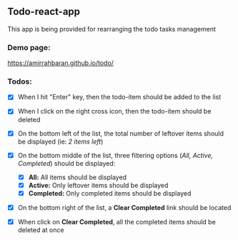 ## Todo-react-app
This app is being provided for rearranging the todo tasks management

### Demo page:
https://amirrahbaran.github.io/todo/

### Todos:

- [x] When I hit "Enter" key, then the todo-item should be added to the list

- [x] When I click on the right cross icon, then the todo-item should be deleted

- [x] On the bottom left of the list, the total number of leftover items should be displayed (ie: <i>2 items left</i>)

- [x] On the bottom middle of the list, three filtering options (<i>All, Active, Completed</i>) should be displayed:
    - [x] <b>All:</b> All items should be displayed 
    - [x] <b>Active:</b> Only leftover items should be displayed
    - [x] <b>Completed:</b> Only completed items should be displayed

- [x] On the bottom right of the list, a <b>Clear Completed</b> link should be located

- [x] When click on <b>Clear Completed</b>, all the completed items should be deleted at once
